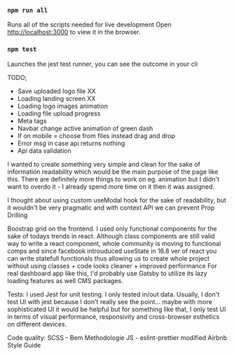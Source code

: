 ### `npm run all`

Runs all of the scripts needed for live development
Open [http://localhost:3000](http://localhost:3000) to view it in the browser.


### `npm test`

Launches the jest test runner, you can see the outcome in your cli



TODO;
-  Save uploaded logo file XX
-  Loading landing screen XX
-  Loading logo images animation
-  Loading file upload progress
-  Meta tags
-  Navbar change active animation of green dash
-  If on mobile = choose from files instead drag and drop
-  Error msg in case api returns nothing
-  Api data validation

I wanted to create something very simple and clean for the sake of information readability
which would be the main purpose of the page like this. There are definitely more things to work on eg. animation
but I didn't want to overdo it - I already spend more time on it then it was assigned.


I thought about using custom useModal hook for the sake of readability, but it wouldn't be very pragmatic
and with context API we can prevent Prop Drilling

Boostrap grid on the frontend.
I used only functional components for the sake of todays trends in react.
Although class components are still valid way to write a react component,
whole community is moving to functional comps and since facebook introuduced
useState in 16.8 ver of react you can write statefull functionals thus allowing us
to create whole project without using classes + code looks cleaner + improved performance
For real dashboard app like this, I'd probably use Gatsby to utilize its lazy loading features as well
CMS packages.

Tests:
I used Jest for unit testing. I only tested in/out data. Usually, I don't test UI with jest because
I don't really see the point... maybe with more sophisticated UI it would be helpful but for something
like that, I only test UI in terms of visual performance, responsivity and cross-browser esthetics on different
devices.


Code quality:
  SCSS - Bem Methodologie
  JS - eslint-prettier modified Airbnb Style Guide
